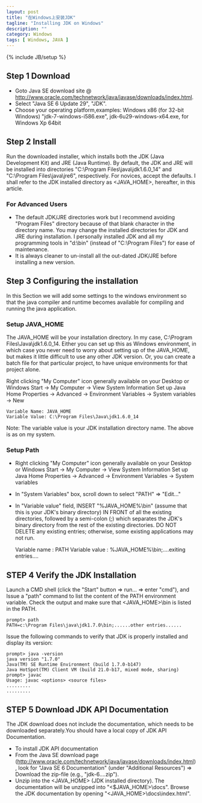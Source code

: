 ```yaml
---
layout: post
title: "在Windows上安装JDK"
tagline: "Installing JDK on Windows"
description: ""
category: Windows
tags: [ Windows, JAVA ]
---
```

{% include JB/setup %}

## Step 1 Download

- Goto Java SE download site @ http://www.oracle.com/technetwork/java/javase/downloads/index.html.
- Select "Java SE 6 Update 29", "JDK".
- Choose your operating platform,examples: Windows x86 (for 32-bit Windows) "jdk-7-windows-i586.exe", jdk-6u29-windows-x64.exe, for Windows Xp 64bit

## Step 2 Install

Run the downloaded installer, which installs both the JDK (Java Development Kit) and JRE (Java Runtime). By default, the JDK and JRE will be installed into directories "C:\Program Files\java\jdk1.6.0_14" and "C:\Program Files\java\jre6", respectively. For novices, accept the defaults. I shall refer to the JDK installed directory as <JAVA_HOME>, hereafter, in this article.

### For Advanced Users

- The default JDK/JRE directories work but I recommend avoiding "Program Files" directory because of that blank character in the directory name. You may change the installed directories for JDK and JRE during installation. I personally installed JDK and all my programming tools in "d:\bin" (instead of "C:\Program Files") for ease of maintenance.
- It is always cleaner to un-install all the out-dated JDK/JRE before installing a new version.

## Step 3 Configuring the installation

In this Section we will add some settings to the windows environment so that the java compiler and runtime becomes available for compiling and running the java application.
### Setup JAVA_HOME
The JAVA_HOME will be your installation directory. In my case, C:\Program Files\Java\jdk1.6.0_14.
Either you can set up this as Windows environment, in which case you never need to worry about setting up of the JAVA_HOME, but makes it little difficult to use any other JDK version. Or, you can create a batch file for that particular project, to have unique environments for that project alone.

Right clicking "My Computer" icon generally available on your Desktop or Windows Start -> My Computer -> View System Information
Set up Java Home Properties -> Advanced -> Environment Variables -> System variables -> New
 
	Variable Name: JAVA_HOME
	Variable Value: C:\Program Files\Java\jdk1.6.0_14
 
Note: The variable value is your JDK installation directory name. The above is as on my system.

### Setup Path

- Right clicking "My Computer" icon generally available on your Desktop or Windows Start -> My Computer -> View System Information
Set up Java Home Properties -> Advanced -> Environment Variables -> System variables
- In "System Variables" box, scroll down to select "PATH" ⇒ "Edit..."
- In "Variable value" field, INSERT "%JAVA_HOME%\bin" (assume that this is your JDK's binary directory) IN FRONT of all the existing directories, followed by a semi-colon (;) which separates the JDK's binary directory from the rest of the existing directories. DO NOT DELETE any existing entries; otherwise, some existing applications may not run.
 
	Variable name  : PATH
	Variable value : %JAVA_HOME%\bin;....exiting entries....
 
## STEP 4 Verify the JDK Installation

Launch a CMD shell (click the "Start" button ⇒ run... ⇒ enter "cmd"), and Issue a "path" command to list the content of the PATH environment variable. Check the output and make sure that <JAVA_HOME>\bin is listed in the PATH.
 
	prompt> path
	PATH=c:\Program Files\java\jdk1.7.0\bin;......other entries......
 
Issue the following commands to verify that JDK is properly installed and display its version:
 
	prompt> java -version
	java version "1.7.0"
	Java(TM) SE Runtime Environment (build 1.7.0-b147)
	Java HotSpot(TM) Client VM (build 21.0-b17, mixed mode, sharing)
	prompt> javac
	Usage: javac <options> <source files>
	.........
	.........
 
## STEP 5 Download JDK API Documentation

The JDK download does not include the documentation, which needs to be downloaded separately.You should have a local copy of JDK API Documentation.

- To install JDK API documentation
- From the Java SE download page (http://www.oracle.com/technetwork/java/javase/downloads/index.html), look for "Java SE 6 Documentation" (under "Additional Resources") ⇒ Download the zip-file (e.g., "jdk-6....zip").
- Unzip into the <JAVA_HOME> (JDK installed directory). The documentation will be unzipped into "<$JAVA_HOME>\docs".
Browse the JDK documentation by opening "<JAVA_HOME>\docs\index.html".

